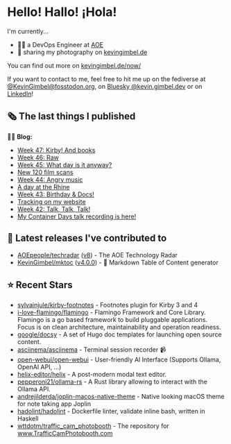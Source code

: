 # Hello! Hallo! ¡Hola!

I'm currently...
- 👨‍💻 a DevOps Engineer at [AOE](https://aoe.com)
- 📸 sharing my photography on [kevingimbel.de](https://kevingimbel.de/photography)

You can find out more on [kevingimbel.de/now/](https://kevingimbel.de/now/)

If you want to contact to me, feel free to hit me up on the fediverse at [@KevinGimbel@fosstodon.org](https://fosstodon.org/@KevinGimbel), on [Bluesky @kevin.gimbel.dev](https://bsky.app/profile/kevin.gimbel.dev) or on [LinkedIn](https://www.linkedin.com/in/kevingimbel/)!

## 🗞 The last things I published

🧑‍💻 **Blog:**

- [Week 47: Kirby! And books](https://kevingimbel.de/blog/2024/10/week-47-kirby-and-books/)
- [Week 46: Raw](https://kevingimbel.de/blog/2024/10/week-46-raw/)
- [Week 45: What day is it anyway?](https://kevingimbel.de/blog/2024/10/week-45-what-day-is-it-anyway/)
- [New 120 film scans](https://kevingimbel.de/blog/2024/10/new-120-film-scans/)
- [Week 44: Angry music](https://kevingimbel.de/blog/2024/10/week-44-angry-music/)
- [A day at the Rhine](https://kevingimbel.de/blog/2024/10/a-day-at-the-rhine/)
- [Week 43: Birthday &amp;  Docs!](https://kevingimbel.de/blog/2024/09/week-43-birthday-docs/)
- [Tracking on my website](https://kevingimbel.de/blog/2024/09/tracking-on-my-website/)
- [Week 42: Talk, Talk, Talk!](https://kevingimbel.de/blog/2024/09/week-42-talk-talk-talk/)
- [My Container Days talk recording is here!](https://kevingimbel.de/blog/2024/09/my-container-days-talk-recording-is-here/)

## 🔭 Latest releases I've contributed to

- [AOEpeople/techradar](https://github.com/AOEpeople/techradar) ([v8](https://github.com/AOEpeople/techradar/releases/tag/v8)) - The AOE Technology Radar
- [KevinGimbel/mktoc](https://github.com/KevinGimbel/mktoc) ([v4.0.0](https://github.com/KevinGimbel/mktoc/releases/tag/v4.0.0)) - 🦀 Markdown Table of Content generator

## ⭐ Recent Stars

- [sylvainjule/kirby-footnotes](https://github.com/sylvainjule/kirby-footnotes) - Footnotes plugin for Kirby 3 and 4
- [i-love-flamingo/flamingo](https://github.com/i-love-flamingo/flamingo) - Flamingo Framework and Core Library. Flamingo is a go based framework to build pluggable applications. Focus is on clean architecture, maintainability and operation readiness.
- [google/docsy](https://github.com/google/docsy) - A set of Hugo doc templates for launching open source content.
- [asciinema/asciinema](https://github.com/asciinema/asciinema) - Terminal session recorder 📹
- [open-webui/open-webui](https://github.com/open-webui/open-webui) - User-friendly AI Interface (Supports Ollama, OpenAI API, ...)
- [helix-editor/helix](https://github.com/helix-editor/helix) - A post-modern modal text editor.
- [pepperoni21/ollama-rs](https://github.com/pepperoni21/ollama-rs) - A Rust library allowing to interact with the Ollama API.
- [andrejilderda/joplin-macos-native-theme](https://github.com/andrejilderda/joplin-macos-native-theme) - Native looking macOS theme for note taking app Joplin
- [hadolint/hadolint](https://github.com/hadolint/hadolint) - Dockerfile linter, validate inline bash, written in Haskell
- [wttdotm/traffic_cam_photobooth](https://github.com/wttdotm/traffic_cam_photobooth) - The repository for www.TrafficCamPhotobooth.com

